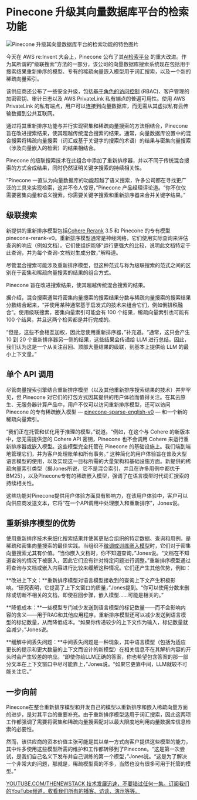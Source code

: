 # Pinecone 升级其向量数据库平台的检索功能

![Pinecone 升级其向量数据库平台的检索功能的特色图片](https://cdn.thenewstack.io/media/2024/12/247ba1a3-aws-reinvent-1024x576.png)

今天在 AWS re:Invent 大会上，Pinecone 公布了其[AI检索平台](https://thenewstack.io/vector-databases-are-having-a-moment-a-chat-with-pinecone/) 的重大改进。作为其所谓的“级联搜索”方法的一部分，该公司的向量数据库搜索系统现在包括用于搜索结果重新排序的模型、专有的稀疏向量嵌入模型用于词汇搜索，以及一个新的稀疏向量索引。

该供应商还公布了一些安全升级，包括[基于角色的访问控制](https://thenewstack.io/7-expert-strategies-for-managing-rbac-on-openshift/) (RBAC)、客户管理的加密密钥、审计日志以及 AWS PrivateLink 私有端点的普遍可用性。使用 AWS PrivateLink 的私有端点，用户可以连接到向量数据库，而无需从其虚拟私有云传输数据到公共互联网。

通过将其重新排序功能与并行实现密集和稀疏向量搜索的方法相结合，Pinecone 旨在改进搜索结果，使其超越传统混合搜索的结果。通常，向量数据库设置中的混合搜索将稀疏向量搜索（词汇或基于关键字的搜索的术语）的结果与密集向量搜索（涉及向量嵌入的检索）的结果相结合。

Pinecone 的级联搜索技术在此组合中添加了重新排序器，并以不同于传统混合搜索的方式合成结果，同时仍然证明关键字搜索的持续相关性。

“Pinecone 一直认为向量数据库的功能超越了语义搜索，许多公司都在寻找更广泛的工具来实现检索，这并不令人惊讶，”Pinecone 产品经理评论道。“你不仅仅需要密集向量和语义搜索。你需要关键字搜索和重新排序器来合并关键字结果。”

## 级联搜索

新提供的重新排序模型包括[Cohere Rerank](https://cohere.com/rerank) 3.5 和 Pinecone 的专有模型 pinecone-rerank-v0。重新排序模型通常是神经网络，它们使用实际查询来评估查询的响应（例如文档）。它们使组织能够“运行更强大的比较，说明此文档特定于此查询，并为每个查询-文档对生成分数，”解释道。

尽管混合搜索可能涉及重新排序模型，但这种范式与称为级联搜索的范式之间的区别在于密集和稀疏向量搜索的结果的组合方式。

Pinecone 旨在改进搜索结果，使其超越传统混合搜索的结果。

据介绍，混合搜索通常将密集向量搜索的搜索结果分数与稀疏向量搜索的搜索结果分数结合起来，“并使用某种通常基于启发式的技术来组合它们，例如倒排秩融合”。使用级联搜索，密集向量索引可能会有 100 个结果，稀疏向量索引也可能有 100 个结果，并且这两个检索都是并行完成的。

“但是，这些不会相互加权，因此您使用重新排序器，”补充道。“通常，这只会产生 10 到 20 个重新排序器另一侧的结果，这些结果会传递给 LLM 进行总结。因此，我们认为这是一个从关注召回、顶部大量结果的级联，到基本上提供给 LLM 的最小上下文量。”

## 单个 API 调用

尽管向量搜索引擎结合重新排序模型（以及其他重新排序搜索结果的技术）并非罕见，但 Pinecone 对它们的打包方式因其提供的用户体验而值得关注。在其云原生、无服务器计算产品中，用户不仅可以访问重新排序模型，还可以访问 Pinecone 的专有稀疏嵌入模型 — [pinecone-sparse-english-v0](https://docs.pinecone.io/models/pinecone-sparse-english-v0) — 和一个新的稀疏向量索引。

“我们正在托管和优化用于推理的模型，”说道。“例如，在这个与 Cohere 的新版本中，您无需提供您的 Cohere API 密钥，Pinecone 也不会调用 Cohere 来运行重新排序器或嵌入模型。这些模型完全托管在 Pinecone 的基础设施上。我们端到端地管理它们，并为客户处理账单和所有事务。”
这种简化的用户体验旨在普及大型语言模型的使用，以及实现这一目标所需的大量架构和基础设施方面。新提供的稀疏向量索引类型（据Jones所说，它不是混合索引，并且在许多用例中都优于BM25），以及Pinecone专有的稀疏嵌入模型，强调了在语言模型时代词汇搜索的持续相关性。

这些功能对Pinecone提供用户体验方面具有影响力，在该用户体验中，客户可以向供应商发送文本，它将“在一个API调用中处理嵌入和重新排序”，Jones说。

## 重新排序模型的优势

使用重新排序技术来细化搜索结果并使其更贴合组织的特定数据、查询和用例，是稀疏和密集向量搜索的最佳实践。当组织不[微调或训练嵌入模型](https://thenewstack.io/the-secret-sauce-for-vector-search-training-embedding-models/)时，它们对于密集向量搜索尤其有价值。“当你嵌入文档时，你不知道查询，”Jones说。“文档在不知道查询的情况下被嵌入，因此它们没有针对特定问题进行调整。”重新排序模型通过将查询与文档或嵌入内容进行比较来缓解这种情况。它们还产生其他优势，例如：

**改进上下文：**重新排序模型对语言模型接收到的查询上下文产生积极影响。“研究表明，它提高了上下文窗口的质量，”Jones提到。“你可以使用分数来删除或切断不相关的文档，即使召回步骤，嵌入模型……可能是相关的。”

**降低成本：**一些模型专门减少发送到语言模型的标记数量——而不会影响内容的含义——用于RAG和其他应用程序。重新排序模型还可以减少发送到语言模型的标记数量，从而降低成本。“如果你传递较少的上下文作为输入，标记数量就会减少，”Jones说。

**缓解中间丢失问题：**中间丢失问题是一种现象，其中语言模型（包括为适应更长的提示和更大数量的上下文而设计的新模型）在相关信息不在其解析内容的开头时会产生较差的响应。“即使你给LLM正确的答案，你也希望包含答案的那一部分文本在上下文窗口中尽可能靠上，”Jones说。“如果它更靠中间，LLM就较不可能关注它。”

## 一步向前

Pinecone在整合重新排序模型和开发自己的模型以重新排序和嵌入稀疏向量方面的进步，是对其平台的重要补充。由于重新排序模型适用于词汇搜索，因此这两项工作都强调了需要将密集和稀疏向量搜索配对以最大限度地利用向量数据库信息检索的必要性。

然而，该供应商的资本价值主张可能是其以单一方式向客户提供这些模型的能力，其中许多使用这些模型所需的维护和工作都转移到了Pinecone。“这是第一次尝试，是我们自己名义下发布并自己训练的第一个模型，”Jones说。“这是为了解决一个非常大的问题，那就是，稀疏模型真的不多，当然也没有很多可用于托管的模型。”

[YOUTUBE.COM/THENEWSTACK 技术发展迅速，不要错过任何一集。订阅我们的YouTube频道，收看我们所有的播客、访谈、演示等等。](https://youtube.com/thenewstack?sub_confirmation=1)